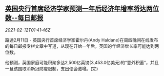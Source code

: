 <!--1614867796000-->
[英国央行首席经济学家预测一年后经济年增率将达两位数--每日邮报](https://cn.reuters.com/article/uk-boe-haldane-0212-idCNKBS2AC057)
------

<div><i>2021-02-12T01:41:46Z</i></div><p>路透2月11日 - 英国央行首席经济学家霍尔丹(Andy Haldane)在周四晚间在线发布的每日邮报专栏文章中写道，从现在开始一年后，英国的年经济增长率可能达到两位数。</p><p>他预测，英国家庭可能积聚多达2,500亿英镑(3,453.0亿美元)的“意外积蓄”，并且一旦该国取消新冠防疫限制，支出便会激增。(完)</p>
